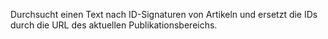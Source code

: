 Durchsucht einen Text nach ID-Signaturen von Artikeln und ersetzt die IDs durch die URL des aktuellen Publikationsbereichs.